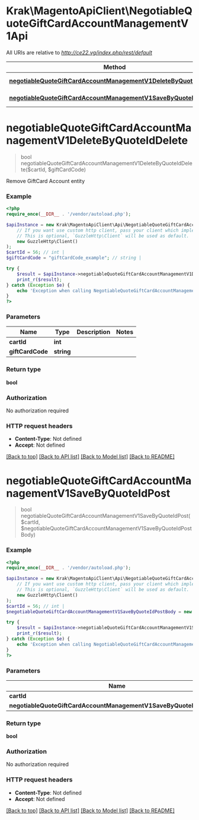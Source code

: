 # Krak\MagentoApiClient\NegotiableQuoteGiftCardAccountManagementV1Api

All URIs are relative to *http://ce22.vg/index.php/rest/default*

Method | HTTP request | Description
------------- | ------------- | -------------
[**negotiableQuoteGiftCardAccountManagementV1DeleteByQuoteIdDelete**](NegotiableQuoteGiftCardAccountManagementV1Api.md#negotiableQuoteGiftCardAccountManagementV1DeleteByQuoteIdDelete) | **DELETE** /V1/negotiable-carts/{cartId}/giftCards/{giftCardCode} | 
[**negotiableQuoteGiftCardAccountManagementV1SaveByQuoteIdPost**](NegotiableQuoteGiftCardAccountManagementV1Api.md#negotiableQuoteGiftCardAccountManagementV1SaveByQuoteIdPost) | **POST** /V1/negotiable-carts/{cartId}/giftCards | 


# **negotiableQuoteGiftCardAccountManagementV1DeleteByQuoteIdDelete**
> bool negotiableQuoteGiftCardAccountManagementV1DeleteByQuoteIdDelete($cartId, $giftCardCode)



Remove GiftCard Account entity

### Example
```php
<?php
require_once(__DIR__ . '/vendor/autoload.php');

$apiInstance = new Krak\MagentoApiClient\Api\NegotiableQuoteGiftCardAccountManagementV1Api(
    // If you want use custom http client, pass your client which implements `GuzzleHttp\ClientInterface`.
    // This is optional, `GuzzleHttp\Client` will be used as default.
    new GuzzleHttp\Client()
);
$cartId = 56; // int | 
$giftCardCode = "giftCardCode_example"; // string | 

try {
    $result = $apiInstance->negotiableQuoteGiftCardAccountManagementV1DeleteByQuoteIdDelete($cartId, $giftCardCode);
    print_r($result);
} catch (Exception $e) {
    echo 'Exception when calling NegotiableQuoteGiftCardAccountManagementV1Api->negotiableQuoteGiftCardAccountManagementV1DeleteByQuoteIdDelete: ', $e->getMessage(), PHP_EOL;
}
?>
```

### Parameters

Name | Type | Description  | Notes
------------- | ------------- | ------------- | -------------
 **cartId** | **int**|  |
 **giftCardCode** | **string**|  |

### Return type

**bool**

### Authorization

No authorization required

### HTTP request headers

 - **Content-Type**: Not defined
 - **Accept**: Not defined

[[Back to top]](#) [[Back to API list]](../../README.md#documentation-for-api-endpoints) [[Back to Model list]](../../README.md#documentation-for-models) [[Back to README]](../../README.md)

# **negotiableQuoteGiftCardAccountManagementV1SaveByQuoteIdPost**
> bool negotiableQuoteGiftCardAccountManagementV1SaveByQuoteIdPost($cartId, $negotiableQuoteGiftCardAccountManagementV1SaveByQuoteIdPostBody)





### Example
```php
<?php
require_once(__DIR__ . '/vendor/autoload.php');

$apiInstance = new Krak\MagentoApiClient\Api\NegotiableQuoteGiftCardAccountManagementV1Api(
    // If you want use custom http client, pass your client which implements `GuzzleHttp\ClientInterface`.
    // This is optional, `GuzzleHttp\Client` will be used as default.
    new GuzzleHttp\Client()
);
$cartId = 56; // int | 
$negotiableQuoteGiftCardAccountManagementV1SaveByQuoteIdPostBody = new \Krak\MagentoApiClient\Model\NegotiableQuoteGiftCardAccountManagementV1SaveByQuoteIdPostBody(); // \Krak\MagentoApiClient\Model\NegotiableQuoteGiftCardAccountManagementV1SaveByQuoteIdPostBody | 

try {
    $result = $apiInstance->negotiableQuoteGiftCardAccountManagementV1SaveByQuoteIdPost($cartId, $negotiableQuoteGiftCardAccountManagementV1SaveByQuoteIdPostBody);
    print_r($result);
} catch (Exception $e) {
    echo 'Exception when calling NegotiableQuoteGiftCardAccountManagementV1Api->negotiableQuoteGiftCardAccountManagementV1SaveByQuoteIdPost: ', $e->getMessage(), PHP_EOL;
}
?>
```

### Parameters

Name | Type | Description  | Notes
------------- | ------------- | ------------- | -------------
 **cartId** | **int**|  |
 **negotiableQuoteGiftCardAccountManagementV1SaveByQuoteIdPostBody** | [**\Krak\MagentoApiClient\Model\NegotiableQuoteGiftCardAccountManagementV1SaveByQuoteIdPostBody**](../Model/NegotiableQuoteGiftCardAccountManagementV1SaveByQuoteIdPostBody.md)|  | [optional]

### Return type

**bool**

### Authorization

No authorization required

### HTTP request headers

 - **Content-Type**: Not defined
 - **Accept**: Not defined

[[Back to top]](#) [[Back to API list]](../../README.md#documentation-for-api-endpoints) [[Back to Model list]](../../README.md#documentation-for-models) [[Back to README]](../../README.md)

